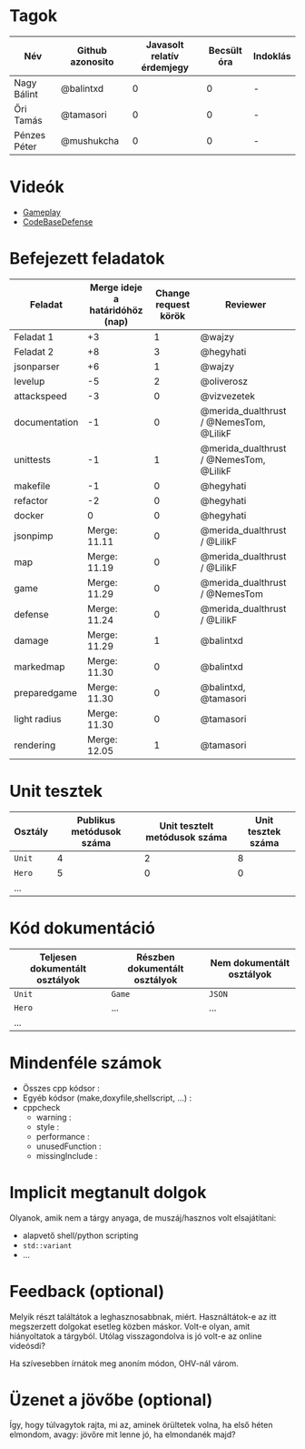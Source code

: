 # Tagok

| Név | Github azonosito  | Javasolt relatív érdemjegy | Becsült óra | Indoklás  | 
| --- | ---- | --- | ------------------ | --------- |
| Nagy Bálint | @balintxd | 0 | 0 | - |
| Őri Tamás | @tamasori | 0 | 0 | - |
| Pénzes Péter | @mushukcha | 0 | 0 | - |


# Videók

 - [Gameplay](/videos/gameplay.mp4)
 - [CodeBaseDefense](/videos/codebasedefense.mp4)

# Befejezett feladatok

| Feladat | Merge ideje a határidóhöz (nap) | Change request körök | Reviewer | 
| ------- | ------------------------------- | -------------------- | -------- |
| Feladat 1 | +3 | 1 | @wajzy | 
| Feladat 2 | +8 | 3 | @hegyhati |
| jsonparser | +6 | 1 | @wajzy |
| levelup | -5 | 2 | @oliverosz |
| attackspeed | -3 | 0 | @vizvezetek |
| documentation | -1 | 0 | @merida_dualthrust / @NemesTom, @LilikF |
| unittests | -1 | 1 | @merida_dualthrust / @NemesTom, @LilikF |
| makefile | -1 | 0 | @hegyhati |
| refactor | -2 | 0 | @hegyhati |
| docker | 0 | 0 | @hegyhati |
| jsonpimp | Merge: 11.11 | 0 | @merida_dualthrust / @LilikF |
| map | Merge: 11.19 | 0 | @merida_dualthrust / @LilikF |
| game | Merge: 11.29 | 0 | @merida_dualthrust / @NemesTom |
| defense | Merge: 11.24 | 0 | @merida_dualthrust / @LilikF |
| damage | Merge: 11.29 | 1 | @balintxd  |
| markedmap | Merge: 11.30 | 0 | @balintxd |
| preparedgame | Merge: 11.30 | 0 | @balintxd, @tamasori |
| light radius | Merge: 11.30 | 0 | @tamasori |
| rendering | Merge: 12.05 | 1 | @tamasori |

# Unit tesztek

| Osztály | Publikus metódusok száma | Unit tesztelt metódusok száma | Unit tesztek száma |
| --- | --- | --- | --- |
| `Unit` | 4 | 2 | 8 |
| `Hero` | 5 | 0 | 0 | 
| ... |

# Kód dokumentáció

| Teljesen dokumentált osztályok | Részben dokumentált osztályok | Nem dokumentált osztályok |
| --- | --- | --- | 
| `Unit` | `Game` | `JSON` | 
| `Hero` | ... | ... |  
| ... |


# Mindenféle számok

 - Összes cpp kódsor :
 - Egyéb kódsor (make,doxyfile,shellscript, ...) :
 - cppcheck
   - warning :
   - style :
   - performance :
   - unusedFunction : 
   - missingInclude : 
 
# Implicit megtanult dolgok
Olyanok, amik nem a tárgy anyaga, de muszáj/hasznos volt elsajátítani:
 - alapvető shell/python scripting
 - `std::variant`
 - ...

# Feedback (optional)
 
Melyik részt találtátok a leghasznosabbnak, miért. Használtátok-e az itt megszerzett dolgokat esetleg közben máskor. Volt-e olyan, amit hiányoltatok a tárgyból. Utólag visszagondolva is jó volt-e az online videósdi?

Ha szívesebben írnátok meg anoním módon, OHV-nál várom.

# Üzenet a jövőbe (optional)

Így, hogy túlvagytok rajta, mi az, aminek örültetek volna, ha első héten elmondom, avagy: jövőre mit lenne jó, ha elmondanék majd?